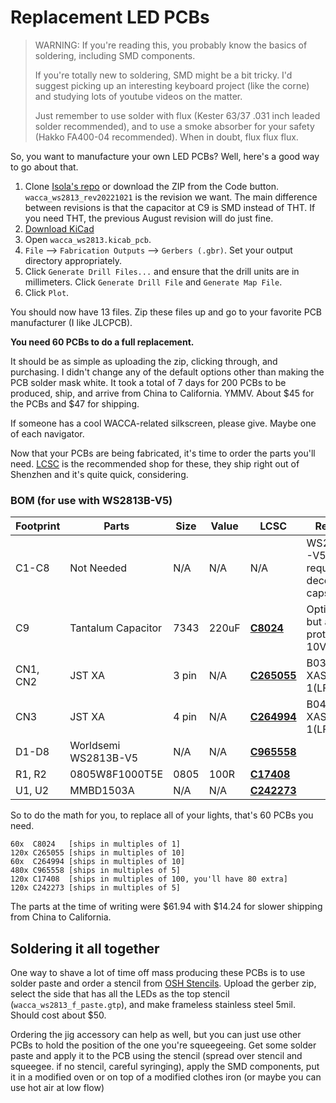# Replacement LED PCBs

> WARNING:
> If you're reading this, you probably know the basics of soldering, including SMD components.
> 
> If you're totally new to soldering, SMD might be a bit tricky. I'd suggest picking up an interesting keyboard project 
> (like the corne) and studying lots of youtube videos on the matter.
> 
> Just remember to use solder with flux (Kester 63/37 .031 inch leaded solder recommended), and to use a smoke absorber 
> for your safety (Hakko FA400-04 recommended). When in doubt, flux flux flux.

So, you want to manufacture your own LED PCBs? Well, here's a good way to go about that.

1. Clone [Isola's repo](https://github.com/mnm-isola/wacca_ws2813) or download the ZIP from the Code button. 
   `wacca_ws2813_rev20221021` is the revision we want. The main difference between revisions is that the capacitor at C9
   is SMD instead of THT. If you need THT, the previous August revision will do just fine.
2. [Download KiCad](https://www.kicad.org/download/)
3. Open `wacca_ws2813.kicab_pcb`.
4. `File` --> `Fabrication Outputs` --> `Gerbers (.gbr)`. Set your output directory appropriately. 
5. Click `Generate Drill Files...` and ensure that the drill units are in millimeters. 
   Click `Generate Drill File` and `Generate Map File`.
6. Click `Plot`.

You should now have 13 files. Zip these files up and go to your favorite PCB manufacturer (I like JLCPCB). 

**You need 60 PCBs to do a full replacement.**

It should be as simple as uploading the zip, clicking through, and purchasing. 
I didn't change any of the default options other than making the PCB solder mask white.
It took a total of 7 days for 200 PCBs to be produced, ship, and arrive from China to California. 
YMMV. About $45 for the PCBs and $47 for shipping.

If someone has a cool WACCA-related silkscreen, please give. Maybe one of each navigator.

Now that your PCBs are being fabricated, it's time to order the parts you'll need. 
[LCSC](https://www.lcsc.com/) is the recommended shop for these, 
they ship right out of Shenzhen and it's quite quick, considering.

### BOM (for use with WS2813B-V5)

| Footprint | Parts                  | Size  | Value  | LCSC                                                                                                                                     | Remark                                    |
| --------- | ---------------------- | ----- | ------ | ---------------------------------------------------------------------------------------------------------------------------------------- | ----------------------------------------- |
| C1-C8     | Not Needed             | N/A   | N/A    | N/A                                                                                                                                      | WS2813B-V5 do not require decoupling caps |
| C9        | Tantalum Capacitor     | 7343  | 220uF  | [**C8024**](https://www.lcsc.com/product-detail/Tantalum-Capacitors_Kyocera-AVX-TAJD227K010RNJ_C8024.html)                               | Optional but adds protection. 10V.        |
| CN1, CN2  | JST XA                 | 3 pin | N/A    | [**C265055**](https://www.lcsc.com/product-detail/Wire-To-Board-Wire-To-Wire-Connector_JST-Sales-America-B03B-XASK-1-LF-SN_C265055.html) | B03B-XASK-1(LF)(SN)                       |
| CN3       | JST XA                 | 4 pin | N/A    | [**C264994**](https://www.lcsc.com/product-detail/Wire-To-Board-Wire-To-Wire-Connector_JST-Sales-America-B04B-XASK-1-LF-SN_C264994.html) | B04B-XASK-1(LF)(SN)                       |
| D1-D8     | Worldsemi WS2813B-V5   | N/A   | N/A    | [**C965558**](https://www.lcsc.com/product-detail/Light-Emitting-Diodes-LED_Worldsemi-WS2813B-V5_C965558.html)                           |                                           |
| R1, R2    | 0805W8F1000T5E         | 0805  | 100R   | [**C17408**](https://www.lcsc.com/product-detail/Chip-Resistor-Surface-Mount_UNI-ROYAL-Uniroyal-Elec-0805W8F1000T5E_C17408.html)         |                                           |
| U1, U2    | MMBD1503A              | N/A   | N/A    | [**C242273**](https://www.lcsc.com/product-detail/Diodes-General-Purpose_onsemi-MMBD1503A_C242273.html)                                  |                                           |

So to do the math for you, to replace all of your lights, that's 60 PCBs you need.
```
60x  C8024   [ships in multiples of 1]
120x C265055 [ships in multiples of 10]
60x  C264994 [ships in multiples of 10]
480x C965558 [ships in multiples of 5]
120x C17408  [ships in multiples of 100, you'll have 80 extra]
120x C242273 [ships in multiples of 5]
```

The parts at the time of writing were $61.94 with $14.24 for slower shipping from China to California.

## Soldering it all together

One way to shave a lot of time off mass producing these PCBs is to use solder paste and 
order a stencil from [OSH Stencils](https://www.oshstencils.com/). Upload the gerber zip, 
select the side that has all the LEDs as the top stencil (`wacca_ws2813_f_paste.gtp`), 
and make frameless stainless steel 5mil. Should cost about $50.

Ordering the jig accessory can help as well, 
but you can just use other PCBs to hold the position of the one you're squeegeeing. 
Get some solder paste and apply it to the PCB using the stencil 
(spread over stencil and squeegee. if no stencil, careful syringing), 
apply the SMD components, put it in a modified oven or on top of a modified clothes iron 
(or maybe you can use hot air at low flow)
